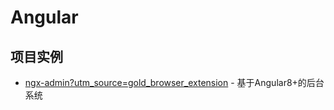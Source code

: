 # Angular

## 项目实例

- [ngx-admin?utm_source=gold_browser_extension](https://github.com/akveo/ngx-admin?utm_source=gold_browser_extension) - 基于Angular8+的后台系统
